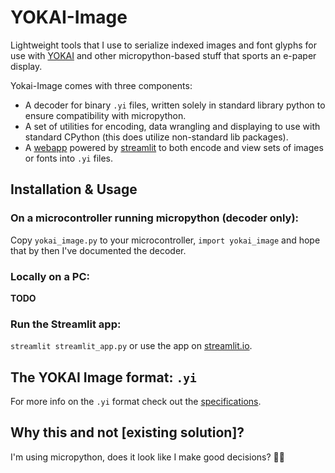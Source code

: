 # YOKAI-Image
Lightweight tools that I use to serialize indexed images and font glyphs for use with [YOKAI](https://github.com/mrmattuschka/yokai) and other micropython-based stuff that sports an e-paper display.

Yokai-Image comes with three components:
- A decoder for binary `.yi` files, written solely in standard library python to ensure compatibility with micropython.
- A set of utilities for encoding, data wrangling and displaying to use with standard CPython (this does utilize non-standard lib packages).
- A [webapp](https://share.streamlit.io/mrmattuschka/yokai-image) powered by [streamlit](streamlit.io) to both encode and view sets of images or fonts into `.yi` files.

## Installation & Usage
### On a microcontroller running micropython (decoder only):
Copy `yokai_image.py` to your microcontroller, `import yokai_image` and hope that by then I've documented the decoder.
### Locally on a PC: 
**TODO**
### Run the Streamlit app:
`streamlit streamlit_app.py` or use the app on [streamlit.io](https://share.streamlit.io/mrmattuschka/yokai-image).

## The YOKAI Image format: `.yi`
For more info on the `.yi` format check out the [specifications](specification.md).

## Why this and not \[existing solution\]?
I'm using micropython, does it look like I make good decisions? 🤷‍♂️
